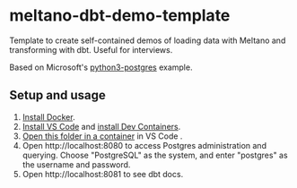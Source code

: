 # meltano-dbt-demo-template
Template to create self-contained demos of loading data with Meltano and transforming with dbt. Useful for interviews.

Based on Microsoft's [python3-postgres](https://github.com/microsoft/vscode-dev-containers/tree/main/containers/python-3-postgres) example.

## Setup and usage

1.  [Install Docker](https://docs.docker.com/engine/install/).
2.  [Install VS Code](https://code.visualstudio.com/Download) and [install Dev Containers](https://marketplace.visualstudio.com/items?itemName=ms-vscode-remote.remote-containers).
3.  [Open this folder in a container](https://code.visualstudio.com/docs/devcontainers/containers#_quick-start-open-an-existing-folder-in-a-container) in VS Code .
4.  Open http://localhost:8080 to access Postgres administration and querying. Choose "PostgreSQL" as the system, and enter "postgres" as the username and password.
5.  Open http://localhost:8081 to see dbt docs.


